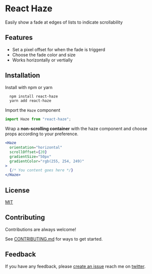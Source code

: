 # React Haze

Easily show a fade at edges of lists to indicate scrollability

## Features

- Set a pixel offset for when the fade is triggerd
- Choose the fade color and size
- Works horizontally or vertially

## Installation

Install with npm or yarn

```bash
  npm install react-haze
  yarn add react-haze
```

Import the `Haze` component

```jsx
import Haze from "react-haze";
```

Wrap a **non-scrolling container** with the haze component and choose props according to your preference.

```jsx
<Haze
  orientation="horizontal"
  scrollOffset={20}
  gradientSize="50px"
  gradientColor="rgb(255, 254, 249)"
>
  {/* You content goes here */}
</Haze>
```

## License

[MIT](LICENSE)

## Contributing

Contributions are always welcome!

See [CONTRIBUTING.md](CONTRIBUTING.md) for ways to get started.

## Feedback

If you have any feedback, please [create an issue](https://github.com/alvarlagerlof/react-haze/issues/new) reach me on [twitter](https://twitter.com/alvarlagerlof).
